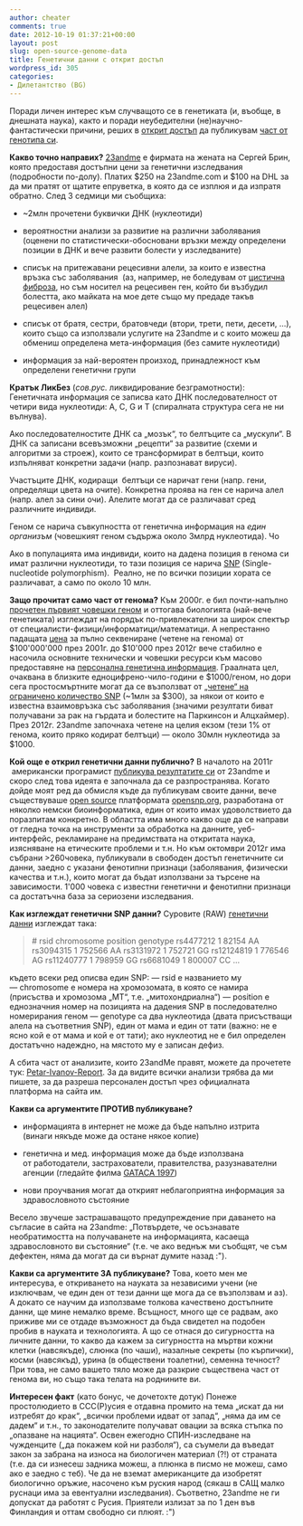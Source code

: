 ```yaml
---
author: cheater
comments: true
date: 2012-10-19 01:37:21+00:00
layout: post
slug: open-source-genome-data
title: Генетични данни с открит достъп
wordpress_id: 305
categories:
- Дилетантство (BG)
---
```



Поради личен интерес към случващото се в генетиката (и, въобще, в днешната наука), както и поради неубедителни (не)научно-фантастически причини, реших в [открит достъп](http://creativecommons.org/publicdomain/zero/1.0/) да публикувам [част от генотипа си](https://opensnp.org/users/637).
<!-- more -->
**Какво точно направих?**
[23andme](https://23andme.com/) е фирмата на жената на Сергей Брин, която предоставя достъпни цени за генетични изследвания (подробности по-долу). Платих $250 на 23andme.com и $100 на DHL за да ми пратят от щатите епруветка, в която да се изплюя и да изпратя обратно. След 3 седмици ми съобщиха:



	
  * ~2млн прочетени буквички ДНК (нуклеотиди)

	
  * вероятностни анализи за развитие на различни заболявания (оценени по статистически-обосновани връзки между определени позиции в ДНК и вече развити болести у изследваните)

	
  * списък на притежавани рецесивни алели, за които е известна връзка със заболявания  (аз, например, не боледувам от [цистична фиброза](http://en.wikipedia.org/wiki/Cystic_fibrosis), но съм носител на рецесивен ген, който би възбудил болестта, ако майката на мое дете също му предаде такъв рецесивен алел)

	
  * списък от братя, сестри, братовчеди (втори, трети, пети, десети, ...), които също са използвали услугите на 23andme и с които можеш да обмениш определена мета-информация (без самите нуклеотиди)

	
  * информация за най-вероятен произход, принадлежност към определени генетични групи


**Кратък ЛикБез** (_сов.рус._ ликвидирование безграмотности):
Генетичната информация се записва като ДНК последователност от четири вида нуклеотиди: A, C, G и T (спиралната структура сега не ни вълнува).

Ако последователностите ДНК са „мозък“, то белтъците са „мускули“. В ДНК са записани всевъзможни „рецепти“ за развитие (схеми и алгоритми за строеж), които се трансформират в белтъци, които изпълняват конкретни задачи (напр. разпознават вируси).

Участъците ДНК, кодиращи  белтъци се наричат гени (напр. гени, определящи цвета на очите). Конкретна проява на ген се нарича алел (напр. алел за сини очи). Алелите могат да се различават сред различните индивиди.

Геном се нарича съвкупността от генетична информация на _един организъм_ (човешкият геном съдържа около 3млрд нуклеотида). Чо

Ако в популацията има индивиди, които на дадена позиция в генома си имат различни нуклеотиди, то тази позиция се нарича [SNP](http://en.wikipedia.org/wiki/Single-nucleotide_polymorphism) (Single-nucleotide polymorphism).  Реално, не по всички позиции хората се различават, а само по около 10 млн.

**Защо прочитат само част от генома?**
Към 2000г. е бил почти-напълно [прочетен първият човешки геном](http://en.wikipedia.org/wiki/Full_genome_sequencing) и оттогава биологията (най-вече генетиката) изглеждат на порядък по-привлекателни за широк спектър от специалисти-физици/информатици/математици. А непрестанно падащата [цена](http://upload.wikimedia.org/wikipedia/en/a/a5/Genome_sequencing_costs%2C_May_2012.jpg) за пълно секвениране (четене на генома) от $100'000'000 през 2001г. до $10'000 през 2012г вече стабилно е насочила основните технически и човешки ресурси към масово предоставяне на [персонална генетична информация](http://en.wikipedia.org/wiki/Personal_genomics). Граалната цел, очаквана в близките едноцифрено-чило-години е $1000/геном, но дори сега простосмъртните могат да се възползват от [„четене“ на ограничено количество SNP](http://en.wikipedia.org/wiki/SNP_genotyping) (~1млн за $300), за някои от които е известна взаимовръзка със заболявания (значими резултати биват получавани за рак на гърдата и болестите на Паркинсон и Алцхаймер). През 2012г. 23andme започнаха четене на целия екзом (тези 1% от генома, които пряко кодират белтъци) — около 30млн нуклеотида за $1000.

**Кой още е открил генетични данни **публично**?**
В началото на 2011г  американски програмист [публикува резултатите си](http://manu.sporny.org/2011/public-domain-genome/) от 23andme и скоро след това идеята е започнала да се разпространява. Когато дойде моят ред да обмисля къде да публикувам своите данни, вече съществуваше [open source](https://en.wikipedia.org/wiki/Open_source) платформата [opensnp.org](https://opensnp.org/), разработана от няколко немски биоинформатика, един от които имах удоволствието да поразпитам конкретно. В областта има много какво още да се направи от гледна точка на инструменти за обработка на данните, уеб-интерфейс, рекламиране на предимствата на откритата наука, изясняване на етическите проблеми и т.н. Но към октомври 2012г има събрани >260човека, публикували в свободен достъп генетичните си данни, заедно с указани фенотипни признаци (заболявания, физически качества и т.н.), които могат да бъдат използвани за търсене на зависимости. 1'000 човека с известни генетични и фенотипни признаци са достатъчна база за сериозени изследвания.

**Как изглеждат генетични SNP данни?**
Суровите (RAW) [генетични данни](https://opensnp.org/data/637.23andme.293) изглеждат така:


<blockquote># rsid chromosome position genotype
rs4477212 1 82154 AA
rs3094315 1 752566 AA
rs3131972 1 752721 GG
rs12124819 1 776546 AG
rs11240777 1 798959 GG
rs6681049 1 800007 CC
...</blockquote>


където всеки ред описва един SNP:
— rsid е названието му
— chromosome е номера на хромозомата, в която се намира (присъства и хромозома „MT“, т.е. „митохондриална“)
— position е еднозначния номер на позицията на дадения SNP в последователно номерирания геном
— genotype са два нуклеотида (двата присъстващи алела на съответния SNP), един от мама и един от тати (важно: не е ясно кой е от мама и кой е от тати); ако нуклеотид не е бил определен достатъчно надеждно, на мястото му е записан дефиз.

А сбита част от анализите, които 23andMe правят, можете да прочетете тук: [Petar-Ivanov-Report](http://pesho.info/wp-content/uploads/23andMe-Petar-Ivanov-Report.pdf). За да видите всички анализи трябва да ми пишете, за да разреша персонален достъп чрез официалната платформа на сайта им.

**Какви са аргументите ПРОТИВ публикуване?**



	
  * информацията в интернет не може да бъде напълно изтрита (винаги някъде може да остане някое копие)

	
  * генетична и мед. информация може да бъде използвана от работодатели, застрахователи, правителства, разузнавателни агенции (гледайте филма [GATACA 1997](https://en.wikipedia.org/wiki/Gattaca))

	
  * нови проучвания могат да открият неблагоприятна информация за здравословното състояние


Весело звучеше застрашаващото предупреждение при даването на съгласие в сайта на 23andme: „Потвърдете, че осъзнавате необратимостта на получаванете на информацията, касаеща здравословното ви състояние“ (т.е. че ако веднъж ми съобщят, че съм дефектен, няма да могат да си върнат думите назад :").

**Какви са аргументите ЗА публикуване?**
Това, което мен ме интересува, е откриването на науката за независими учени (не изключвам, че един ден от тези данни ще мога да се възползвам и аз). А докато се научим да използваме толкова качествено достъпните данни, ще мине немалко време. Всъщност, много ще се радвам, ако приживе ми се отдаде възможност да бъда свидетел на подобен пробив в науката и технологията. А що се отнася до сигурността на личните данни, то какво да кажем за сигурността на мъртви кожни клетки (навсякъде), слюнка (по чаши), назалные секреты (по кърпички), косми (навсякъд), урина (в обществени тоалетни), семенна течност? При това, не само вашето тяло може да разкрие съществена част от генома ви, но също така телата на роднините ви.

**Интересен факт** (като бонус, че дочетохте дотук)
Понеже простолюдието в ССС(Р)усия е отдавна промито на тема „искат да ни изтребят до крак“, „всички проблеми идват от запад“, „няма да им се дадем“ и т.н., то законодателите получават овации за всяка стъпка по „опазване на нацията“. Освен ежегодно СПИН-изследване на чужденците („да покажем кой ни разболя“), са съумели да въведат закон за забрана на износа на биологичен материал (?!) от страната (т.е. да си изнесеш задника можеш, а плюнка в писмо не можеш, само ако е заедно с теб). Че да не вземат американците да изобретят биологично оръжие, насочено към руския народ (сякаш в САЩ малко руснаци има за евентуални изследвания). Съответно, 23andme не ги допускат да работят с Русия. Приятели излизат за по 1 ден във Финландия и оттам свободно си плюят. :")


